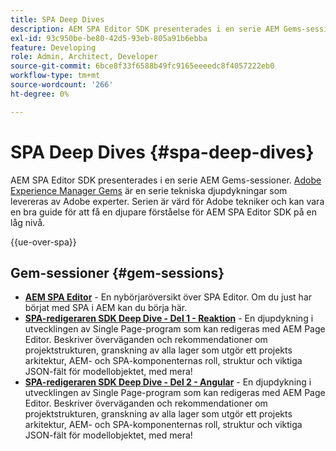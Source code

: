 ```yaml
---
title: SPA Deep Dives
description: AEM SPA Editor SDK presenterades i en serie AEM Gems-sessioner. Serien är värd för Adobe tekniker och kan vara en bra guide för att få en djupare förståelse för AEM SPA Editor SDK på en låg nivå, värd för Adobe tekniker.
exl-id: 93c950be-be80-42d5-93eb-805a91b6ebba
feature: Developing
role: Admin, Architect, Developer
source-git-commit: 6bce8f33f6588b49fc9165eeeedc8f4057222eb0
workflow-type: tm+mt
source-wordcount: '266'
ht-degree: 0%

---
```


# SPA Deep Dives {#spa-deep-dives}

AEM SPA Editor SDK presenterades i en serie AEM Gems-sessioner. [Adobe Experience Manager Gems](https://helpx.adobe.com/experience-manager/kt/eseminars/gems/aem-index.html) är en serie tekniska djupdykningar som levereras av Adobe experter. Serien är värd för Adobe tekniker och kan vara en bra guide för att få en djupare förståelse för AEM SPA Editor SDK på en låg nivå.

{{ue-over-spa}}

## Gem-sessioner {#gem-sessions}

* **[AEM SPA Editor](https://experienceleague.adobe.com/en/docs/events/experience-manager-gems-recordings/gems2018/aem-spa-editor)** - En nybörjaröversikt över SPA Editor. Om du just har börjat med SPA i AEM kan du börja här.
* **[SPA-redigeraren SDK Deep Dive - Del 1 - Reaktion](https://experienceleague.adobe.com/en/docs/events/experience-manager-gems-recordings/gems2018/spa-editor-sdk-deep-dive-react)** - En djupdykning i utvecklingen av Single Page-program som kan redigeras med AEM Page Editor. Beskriver överväganden och rekommendationer om projektstrukturen, granskning av alla lager som utgör ett projekts arkitektur, AEM- och SPA-komponenternas roll, struktur och viktiga JSON-fält för modellobjektet, med mera!
* **[SPA-redigeraren SDK Deep Dive - Del 2 - Angular](https://experienceleague.adobe.com/en/docs/events/experience-manager-gems-recordings/gems2018/spa-editor-sdk-deep-dive-angular)** - En djupdykning i utvecklingen av Single Page-program som kan redigeras med AEM Page Editor. Beskriver överväganden och rekommendationer om projektstrukturen, granskning av alla lager som utgör ett projekts arkitektur, AEM- och SPA-komponenternas roll, struktur och viktiga JSON-fält för modellobjektet, med mera!
